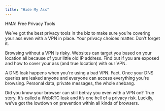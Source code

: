 ```yaml
---
title: "Hide My Ass"
---
```


HMA! Free Privacy Tools

We’ve got the best privacy tools in the biz to make sure you’re covering your ass even with a VPN in place. Your privacy choices matter. Don’t forget it.

Browsing without a VPN is risky. Websites can target you based on your location all because of your little old IP address. Find out if you are exposed and how to cover your ass (and true location) with our VPN.

A DNS leak happens when you're using a bad VPN. Fact. Once your DNS queries are leaked anyone and everyone can access everything you're browsing. Personal data, private messages, the whole shebang.

Did you know your browser can still betray you even with a VPN on? True story. It’s called a WebRTC leak and it’s one hell of a privacy risk. Luckily, we’ve got the lowdown on prevention within all kinds of browsers.

